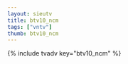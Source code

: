 ```yaml
--- 
layout: sieutv
title: btv10_ncm
tags: ["vntv"]
thumb: btv10_ncm
---
```

{% include tvadv key="btv10_ncm" %}
